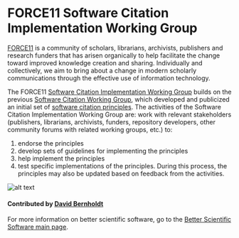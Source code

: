 # FORCE11 Software Citation Implementation Working Group

[FORCE11](https://www.force11.org/) is a community of scholars, librarians, archivists, publishers and research funders that has arisen organically to help facilitate the change toward improved knowledge creation and sharing. Individually and collectively, we aim to bring about a change in modern scholarly communications through the effective use of information technology.

The FORCE11 [Software Citation Implementation Working Group](https://www.force11.org/group/software-citation-implementation-working-group) builds on the previous [Software Citation Working Group](https://www.force11.org/group/software-citation-working-group), which developed and publicized an initial set of [software citation principles](https://doi.org/10.7717/peerj-cs.86). The activities of the Software Citation Implementation Working Group are: work with relevant stakeholders (publishers, librarians, archivists, funders, repository developers, other community forums with related working groups, etc.) to:
1. endorse the principles
2. develop sets of guidelines for implementing the principles
3. help implement the principles
4. test specific implementations of the principles.  During this process, the principles may also be updated based on feedback from the activities.

![alt text](https://www.force11.org/sites/default/files/force11-website-logo.png "FORCE11 Logo")

#### Contributed by [David Bernholdt](http://github.com/bernhold)

For more information on better scientific software, go to the [Better Scientific Software main page](http://betterscientificsoftware.info).

<!---
Publish: yes
Categories: Collaboration
Topics: Software publishing and citation
Tags: Citation
Level: 2
Prerequisites: defaults
Aggregate: none
--->
